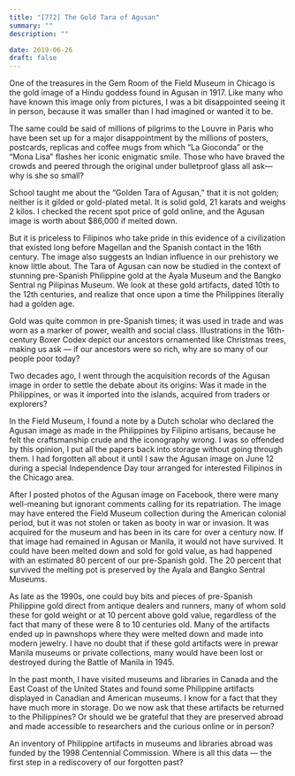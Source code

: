 ```yaml
---
title: "[772] The Gold Tara of Agusan"
summary: ""
description: ""

date: 2019-06-26
draft: false
---
```


One of the treasures in the Gem Room of the Field Museum in Chicago is the gold image of a Hindu goddess found in Agusan in 1917. Like many who have known this image only from pictures, I was a bit disappointed seeing it in person, because it was smaller than I had imagined or wanted it to be.

The same could be said of millions of pilgrims to the Louvre in Paris who have been set up for a major disappointment by the millions of posters, postcards, replicas and coffee mugs from which “La Gioconda” or the “Mona Lisa” flashes her iconic enigmatic smile. Those who have braved the crowds and peered through the original under bulletproof glass all ask—why is she so small?

School taught me about the “Golden Tara of Agusan,” that it is not golden; neither is it gilded or gold-plated metal. It is solid gold, 21 karats and weighs 2 kilos. I checked the recent spot price of gold online, and the Agusan image is worth about $86,000 if melted down.

But it is priceless to Filipinos who take pride in this evidence of a civilization that existed long before Magellan and the Spanish contact in the 16th century. The image also suggests an Indian influence in our prehistory we know little about. The Tara of Agusan can now be studied in the context of stunning pre-Spanish Philippine gold at the Ayala Museum and the Bangko Sentral ng Pilipinas Museum. We look at these gold artifacts, dated 10th to the 12th centuries, and realize that once upon a time the Philippines literally had a golden age.

Gold was quite common in pre-Spanish times; it was used in trade and was worn as a marker of power, wealth and social class. Illustrations in the 16th-century Boxer Codex depict our ancestors ornamented like Christmas trees, making us ask — if our ancestors were so rich, why are so many of our people poor today?

Two decades ago, I went through the acquisition records of the Agusan image in order to settle the debate about its origins: Was it made in the Philippines, or was it imported into the islands, acquired from traders or explorers?

In the Field Museum, I found a note by a Dutch scholar who declared the Agusan image as made in the Philippines by Filipino artisans, because he felt the craftsmanship crude and the iconography wrong. I was so offended by this opinion, I put all the papers back into storage without going through them. I had forgotten all about it until I saw the Agusan image on  June 12 during a special Independence Day tour arranged for interested Filipinos in the Chicago area.

After I posted photos of the Agusan image on Facebook, there were many well-meaning but ignorant comments calling for its repatriation. The image may have entered the Field Museum collection during the American colonial period, but it was not stolen or taken as booty in war or invasion. It was acquired for the museum and has been in its care for over a century now. If that image had remained in Agusan or Manila, it would not have survived. It could have been melted down and sold for gold value, as had happened with an estimated 80 percent of our pre-Spanish gold. The 20 percent that survived the melting pot is preserved by the Ayala and Bangko Sentral Museums.

As late as the 1990s, one could buy bits and pieces of pre-Spanish Philippine gold direct from antique dealers and runners, many of whom sold these for gold weight or at 10 percent above gold value, regardless of the fact that many of these were 8 to 10 centuries old. Many of the artifacts ended up in pawnshops where they were melted down and made into modern jewelry. I have no doubt that if these gold artifacts were in prewar Manila museums or private collections, many would have been lost or destroyed during the Battle of Manila in 1945.

In the past month, I have visited museums and libraries in Canada and the East Coast of the United States and found some Philippine artifacts displayed in Canadian and American museums. I know for a fact that they have much more in storage. Do we now ask that these artifacts be returned to the Philippines? Or should we be grateful that they are preserved abroad and made accessible to researchers and the curious online or in person?

An inventory of Philippine artifacts in museums and libraries abroad was funded by the 1998 Centennial Commission. Where is all this data — the first step in a rediscovery of our forgotten past?
